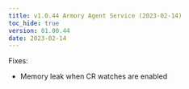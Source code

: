 ```yaml
---
title: v1.0.44 Armory Agent Service (2023-02-14)
toc_hide: true
version: 01.00.44
date: 2023-02-14
---
```


Fixes:
* Memory leak when CR watches are enabled
